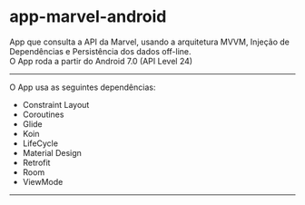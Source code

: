 # app-marvel-android
App que consulta a API da Marvel, usando a arquitetura MVVM, Injeção de Dependências e Persistência dos dados off-line.<br>
O App roda a partir do Android 7.0 (API Level 24)

<hr>

O App usa as seguintes dependências:

* Constraint Layout
* Coroutines
* Glide
* Koin
* LifeCycle
* Material Design
* Retrofit
* Room
* ViewMode

<hr>


